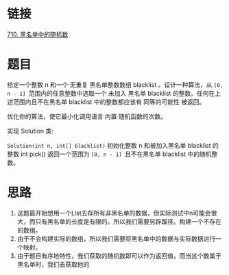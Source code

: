 # 链接
[710. 黑名单中的随机数](https://leetcode.cn/problems/random-pick-with-blacklist/)
# 题目
给定一个整数 n 和一个 无重复 黑名单整数数组 blacklist 。设计一种算法，从 `[0, n - 1] `范围内的任意整数中选取一个 未加入 黑名单 blacklist 的整数。任何在上述范围内且不在黑名单 blacklist 中的整数都应该有 同等的可能性 被返回。

优化你的算法，使它最小化调用语言 内置 随机函数的次数。

实现 Solution 类:

`Solution(int n, int[] blacklist)` 初始化整数 n 和被加入黑名单 blacklist 的整数
int pick() 返回一个范围为 `[0, n - 1] `且不在黑名单 blacklist 中的随机整数。
# 思路
1. 这题最开始想用一个List去存所有非黑名单的数据，但实际测试中n可能会很大，而只有黑名单的长度是有限的。所以我们需要另辟蹊径。构建一个不存在的数组。
2. 由于不会构建实际的数组，所以我们需要将黑名单中的数据与实际数据进行一个映射。
3. 由于题目有序地特性，我们获取的随机数即可以作为返回值，而当这个数属于黑名单时，我们去获取他的